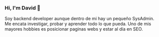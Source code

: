 ### Hi, I'm David 👋

Soy backend developer aunque dentro de mi hay un pequeño SysAdmin. Me encata investigar, probar y aprender todo lo que pueda. Uno de mis mayores hobbies es posicionar paginas webs y estar al día en SEO.
<!--
**diazdavid-info/diazdavid-info** is a ✨ _special_ ✨ repository because its `README.md` (this file) appears on your GitHub profile.

Here are some ideas to get you started:

- 🔭 I’m currently working on ...
- 🌱 I’m currently learning ...
- 👯 I’m looking to collaborate on ...
- 🤔 I’m looking for help with ...
- 💬 Ask me about ...
- 📫 How to reach me: ...
- 😄 Pronouns: ...
- ⚡ Fun fact: ...
-->
